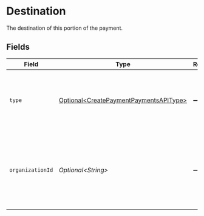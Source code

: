 # Destination

The destination of this portion of the payment.


## Fields

| Field                                                                                                             | Type                                                                                                              | Required                                                                                                          | Description                                                                                                       | Example                                                                                                           |
| ----------------------------------------------------------------------------------------------------------------- | ----------------------------------------------------------------------------------------------------------------- | ----------------------------------------------------------------------------------------------------------------- | ----------------------------------------------------------------------------------------------------------------- | ----------------------------------------------------------------------------------------------------------------- |
| `type`                                                                                                            | [Optional\<CreatePaymentPaymentsAPIType>](../../models/operations/CreatePaymentPaymentsAPIType.md)                | :heavy_minus_sign:                                                                                                | The type of destination. Currently only the destination type `organization` is supported.                         |                                                                                                                   |
| `organizationId`                                                                                                  | *Optional\<String>*                                                                                               | :heavy_minus_sign:                                                                                                | Required for destination type `organization`. The ID of the connected organization the funds should be<br/>routed to. | org_12345678                                                                                                      |